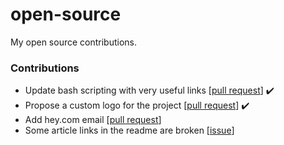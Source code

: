 # open-source
My open source contributions.

### Contributions

- Update bash scripting with very useful links [[pull request](https://github.com/kamranahmedse/developer-roadmap/pull/1504)] :heavy_check_mark:
- Propose a custom logo for the project [[pull request](https://github.com/mascDriver/ruuffs_bot/pull/1)] :heavy_check_mark:
- Add hey.com email [[pull request](https://github.com/ivolo/personal-email-domains/pull/7)]
- Some article links in the readme are broken [[issue](https://github.com/parro-it/awesome-micro-npm-packages/issues/72)]
